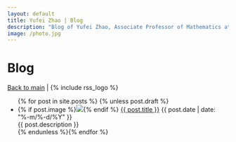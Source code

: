 ```yaml
---
layout: default
title: Yufei Zhao | Blog
description: "Blog of Yufei Zhao, Associate Professor of Mathematics at MIT"
image: /photo.jpg
---
```

<div class="blog">

<h1 class="content-listing-header sans">Blog</h1>

<p>
<a href="/blog/">Back to main</a>
|
{% include rss_logo %}
</p>

<ul>
  {% for post in site.posts %} {% unless post.draft %}
      <li>
        {% if post.image %}<img class="side" src="{{ post.image }}" style="max-height:4rem">{% endif %}
        <a href="{{ post.url | prepend: site.baseurl }}">{{ post.title }}</a>
        <span class="smaller">{{ post.date | date: "%-m/%-d/%Y" }}
        <br/>
        {{ post.description }}
        </span> 
      </li>
  {% endunless %}{% endfor %}
</ul>

</div>